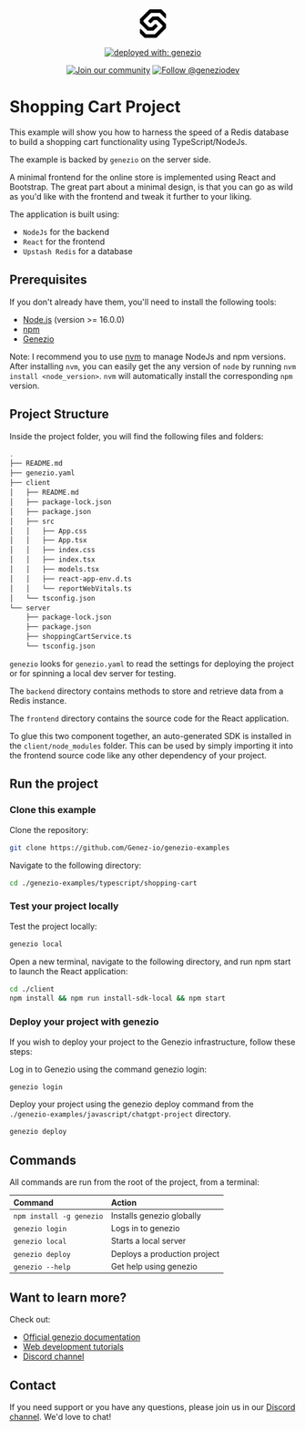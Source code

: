 <div align="center"> <a href="https://genez.io/">

<picture>
  <source media="(prefers-color-scheme: dark)" srcset="https://github.com/genez-io/graphics/raw/HEAD/svg/Icon_Genezio_White.svg">
  <source media="(prefers-color-scheme: light)" srcset="https://github.com/genez-io/graphics/raw/HEAD/svg/Icon_Genezio_Black.svg">
  <img alt="genezio logo" src="https://github.com/genez-io/graphics/raw/HEAD/svg/Icon_Genezio_Black.svg" style="max-height: 50px;">
</picture>

</div>

<div align="center">

[![deployed with: genezio](https://img.shields.io/badge/deployed_with-genezio-6742c1.svg?labelColor=62C353&style=flat)](https://github.com/genez-io/genezio)

[![Join our community](https://img.shields.io/discord/1024296197575422022?style=social&label=Join%20our%20community%20&logo=discord&labelColor=6A7EC2)](https://discord.gg/uc9H5YKjXv)
[![Follow @geneziodev](https://img.shields.io/twitter/url/https/twitter.com/geneziodev.svg?style=social&label=Follow%20%40geneziodev)](https://twitter.com/geneziodev)

</div>

# Shopping Cart Project

This example will show you how to harness the speed of a Redis database to build a shopping cart functionality using TypeScript/NodeJs.

The example is backed by `genezio` on the server side.

A minimal frontend for the online store is implemented using React and Bootstrap.
The great part about a minimal design, is that you can go as wild as you'd like with the frontend and tweak it further to your liking.

The application is built using:
 * `NodeJs` for the backend
 * `React` for the frontend
 * `Upstash Redis` for a database

## Prerequisites

If you don't already have them, you'll need to install the following tools:
- [Node.js](https://nodejs.org/en/download/current) (version >= 16.0.0)
- [npm](https://docs.npmjs.com/downloading-and-installing-node-js-and-npm)
- [Genezio](https://genez.io)

Note: I recommend you to use [nvm](https://github.com/nvm-sh/nvm#installing-and-updating) to manage NodeJs and npm versions.
After installing `nvm`, you can easily get the any version of `node` by running `nvm install <node_version>`.
`nvm` will automatically install the corresponding `npm` version.

## Project Structure

Inside the project folder, you will find the following files and folders:

```bash
.
├── README.md
├── genezio.yaml
├── client
│   ├── README.md
│   ├── package-lock.json
│   ├── package.json
│   ├── src
│   │   ├── App.css
│   │   ├── App.tsx
│   │   ├── index.css
│   │   ├── index.tsx
│   │   ├── models.tsx
│   │   ├── react-app-env.d.ts
│   │   └── reportWebVitals.ts
│   └── tsconfig.json
└── server
    ├── package-lock.json
    ├── package.json
    ├── shoppingCartService.ts
    └── tsconfig.json
```

`genezio` looks for `genezio.yaml` to read the settings for deploying the project or for spinning a local dev server for testing.

The `backend` directory contains methods to store and retrieve data from a Redis instance.

The `frontend` directory contains the source code for the React application.

To glue this two component together, an auto-generated SDK is installed in the `client/node_modules` folder.
This can be used by simply importing it into the frontend source code like any other dependency of your project.


## Run the project

### Clone this example

Clone the repository:
```bash
git clone https://github.com/Genez-io/genezio-examples
```

Navigate to the following directory:
```bash
cd ./genezio-examples/typescript/shopping-cart
```

### Test your project locally

Test the project locally:
```bash
genezio local
```

Open a new terminal, navigate to the following directory, and run npm start to launch the React application:
```bash
cd ./client
npm install && npm run install-sdk-local && npm start
```

### Deploy your project with genezio

If you wish to deploy your project to the Genezio infrastructure, follow these steps:

Log in to Genezio using the command genezio login:
```bash
genezio login
```

Deploy your project using the genezio deploy command from the ``./genezio-examples/javascript/chatgpt-project`` directory.
```bash
genezio deploy
```

## Commands

All commands are run from the root of the project, from a terminal:

| Command                   | Action                                           |
| :------------------------ | :----------------------------------------------- |
| `npm install -g genezio`  | Installs genezio globally                        |
| `genezio login`           | Logs in to genezio                               |
| `genezio local`           | Starts a local server                            |
| `genezio deploy`          | Deploys a production project                     |
| `genezio --help`          | Get help using genezio                           |


## Want to learn more?

Check out:
- [Official genezio documentation](https://genez.io/docs)
- [Web development tutorials](https://genez.io/blog)
- [Discord channel](https://discord.gg/uc9H5YKjXv)


## Contact

If you need support or you have any questions, please join us in our [Discord channel](https://discord.gg/uc9H5YKjXv). We'd love to chat!

